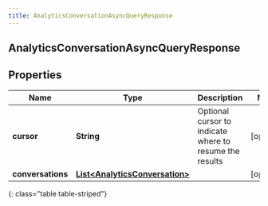 ```yaml
---
title: AnalyticsConversationAsyncQueryResponse
---
```

## AnalyticsConversationAsyncQueryResponse


## Properties

| Name | Type | Description | Notes |
| ------------ | ------------- | ------------- | ------------- |
| **cursor** | <!----><!---->**String**<!----> | Optional cursor to indicate where to resume the results |  [optional] |
| **conversations** | <!----><!---->[**List&lt;AnalyticsConversation&gt;**](AnalyticsConversation.html)<!----> |  |  [optional] |
{: class="table table-striped"}



